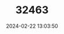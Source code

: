 ---
title: "32463"
category: "Abies fanjingshanensis"
draft: false
date: 2024-02-22 13:03:50
languages:
  Chinese: ["Fan Jing Lengshan", "梵净山冷杉"]
---